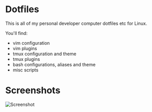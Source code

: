 # Dotfiles

This is all of my personal developer computer dotfiles etc for Linux.

You'll find:

- vim configuration
- vim plugins
- tmux configuration and theme
- tmux plugins
- bash configurations, aliases and theme
- misc scripts

# Screenshots

![Screenshot](https://www.dropbox.com/s/pqht59shf6fduc3/screenshot.png?dl=1)
